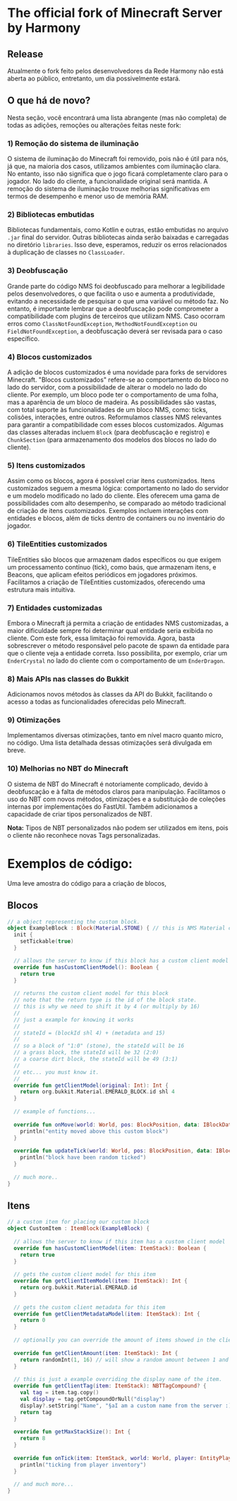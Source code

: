 # The official fork of Minecraft Server by Harmony

## Release
Atualmente o fork feito pelos desenvolvedores da Rede Harmony não está aberta ao público, entretanto, um dia possivelmente estará.

## O que há de novo?
Nesta seção, você encontrará uma lista abrangente (mas não completa) de todas as adições, remoções ou alterações feitas neste fork:

### 1) Remoção do sistema de iluminação
O sistema de iluminação do Minecraft foi removido, pois não é útil para nós, já que, na maioria dos casos, utilizamos ambientes com iluminação clara. No entanto, isso não significa que o jogo ficará completamente claro para o jogador. No lado do cliente, a funcionalidade original será mantida. A remoção do sistema de iluminação trouxe melhorias significativas em termos de desempenho e menor uso de memória RAM.

### 2) Bibliotecas embutidas
Bibliotecas fundamentais, como Kotlin e outras, estão embutidas no arquivo `.jar` final do servidor. Outras bibliotecas ainda serão baixadas e carregadas no diretório `libraries`. Isso deve, esperamos, reduzir os erros relacionados à duplicação de classes no `ClassLoader`.

### 3) Deobfuscação
Grande parte do código NMS foi deobfuscado para melhorar a legibilidade pelos desenvolvedores, o que facilita o uso e aumenta a produtividade, evitando a necessidade de pesquisar o que uma variável ou método faz. No entanto, é importante lembrar que a deobfuscação pode comprometer a compatibilidade com plugins de terceiros que utilizam NMS. Caso ocorram erros como `ClassNotFoundException`, `MethodNotFoundException` ou `FieldNotFoundException`, a deobfuscação deverá ser revisada para o caso específico.

### 4) Blocos customizados
A adição de blocos customizados é uma novidade para forks de servidores Minecraft. "Blocos customizados" refere-se ao comportamento do bloco no lado do servidor, com a possibilidade de alterar o modelo no lado do cliente. Por exemplo, um bloco pode ter o comportamento de uma folha, mas a aparência de um bloco de madeira. As possibilidades são vastas, com total suporte às funcionalidades de um bloco NMS, como: ticks, colisões, interações, entre outros. Reformulamos classes NMS relevantes para garantir a compatibilidade com esses blocos customizados. Algumas das classes alteradas incluem `Block` (para deobfuscação e registro) e `ChunkSection` (para armazenamento dos modelos dos blocos no lado do cliente).

### 5) Itens customizados
Assim como os blocos, agora é possível criar itens customizados. Itens customizados seguem a mesma lógica: comportamento no lado do servidor e um modelo modificado no lado do cliente. Eles oferecem uma gama de possibilidades com alto desempenho, se comparado ao método tradicional de criação de itens customizados. Exemplos incluem interações com entidades e blocos, além de ticks dentro de containers ou no inventário do jogador.

### 6) TileEntities customizados
TileEntities são blocos que armazenam dados específicos ou que exigem um processamento contínuo (tick), como baús, que armazenam itens, e Beacons, que aplicam efeitos periódicos em jogadores próximos. Facilitamos a criação de TileEntities customizados, oferecendo uma estrutura mais intuitiva.

### 7) Entidades customizadas
Embora o Minecraft já permita a criação de entidades NMS customizadas, a maior dificuldade sempre foi determinar qual entidade seria exibida no cliente. Com este fork, essa limitação foi removida. Agora, basta sobrescrever o método responsável pelo pacote de spawn da entidade para que o cliente veja a entidade correta. Isso possibilita, por exemplo, criar um `EnderCrystal` no lado do cliente com o comportamento de um `EnderDragon`.

### 8) Mais APIs nas classes do Bukkit
Adicionamos novos métodos às classes da API do Bukkit, facilitando o acesso a todas as funcionalidades oferecidas pelo Minecraft.

### 9) Otimizações
Implementamos diversas otimizações, tanto em nível macro quanto micro, no código. Uma lista detalhada dessas otimizações será divulgada em breve.

### 10) Melhorias no NBT do Minecraft
O sistema de NBT do Minecraft é notoriamente complicado, devido à deobfuscação e à falta de métodos claros para manipulação. Facilitamos o uso do NBT com novos métodos, otimizações e a substituição de coleções internas por implementações do FastUtil. Também adicionamos a capacidade de criar tipos personalizados de NBT. 

**Nota:** Tipos de NBT personalizados não podem ser utilizados em itens, pois o cliente não reconhece novas Tags personalizadas.

# Exemplos de código:
Uma leve amostra do código para a criação de blocos, 

## Blocos
```kt
// a object representing the custom block.
object ExampleBlock : Block(Material.STONE) { // this is NMS Material class, not Bukkit !
  init {
    setTickable(true)
  }  

  // allows the server to know if this block has a custom client model
  override fun hasCustomClientModel(): Boolean {
    return true
  }
  
  // returns the custom client model for this block
  // note that the return type is the id of the block state.
  // this is why we need to shift it by 4 (or multiply by 16)
  //
  // just a example for knowing it works
  //
  // stateId = (blockId shl 4) + (metadata and 15)
  //
  // so a block of "1:0" (stone), the stateId will be 16
  // a grass block, the stateId will be 32 (2:0)
  // a coarse dirt block, the stateId will be 49 (3:1)
  // 
  // etc... you must know it.
  //
  override fun getClientModel(original: Int): Int {
    return org.bukkit.Material.EMERALD_BLOCK.id shl 4
  }
  
  // example of functions...
  
  override fun onMove(world: World, pos: BlockPosition, data: IBlockData, entity: Entity) {
    println("entity moved above this custom block")
  }
  
  override fun updateTick(world: World, pos: BlockPosition, data: IBlockData, random: Random) {
    println("block have been random ticked")
  }
  
  // much more..
}
```

## Itens
```kt
// a custom item for placing our custom block
object CustomItem : ItemBlock(ExampleBlock) {
  
  // allows the server to know if this item has a custom client model
  override fun hasCustomClientModel(item: ItemStack): Boolean {
    return true
  }
  
  // gets the custom client model for this item
  override fun getClientItemModel(item: ItemStack): Int {
    return org.bukkit.Material.EMERALD.id
  }
  
  // gets the custom client metadata for this item
  override fun getClientMetadataModel(item: ItemStack): Int {
    return 0
  }
  
  // optionally you can override the amount of items showed in the client and their tag too..
  
  override fun getClientAmount(item: ItemStack): Int {
    return randomInt(1, 16) // will show a random amount between 1 and 16 on the client everytime item is updated
  }
  
  // this is just a example overriding the display name of the item.
  override fun getClientTag(item: ItemStack): NBTTagCompound? {
    val tag = item.tag.copy()
    val display = tag.getCompoundOrNull("display")
    display?.setString("Name", "§aI am a custom name from the server :)")
    return tag
  }
  
  override fun getMaxStackSize(): Int {
    return 8
  }
  
  override fun onTick(item: ItemStack, world: World, player: EntityPlayer, slot: Int, inHand: Boolean) {
    println("ticking from player inventory")
  }
  
  // and much more...
}
```
